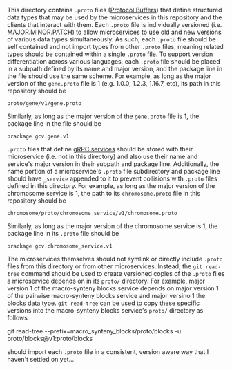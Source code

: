 This directory contains `.proto` files ([Protocol Buffers](https://developers.google.com/protocol-buffers)) that define structured data types that may be used by the microservices in this repository and the clients that interact with them.
Each `.proto` file is individually versioned (i.e. MAJOR.MINOR.PATCH) to allow microservices to use old and new versions of various data types simultaneously.
As such, each `.proto` file should be self contained and not import types from other `.proto` files, meaning related types should be contained within a single `.proto` file.
To support version differentiation across various languages, each `.proto` file should be placed in a subpath defined by its name and major version, and the package line in the file should use the same scheme.
For example, as long as the major version of the `gene.proto` file is 1 (e.g. 1.0.0, 1.2.3, 1.16.7, etc), its path in this repository should be

    proto/gene/v1/gene.proto

Similarly, as long as the major version of the `gene.proto` file is 1, the package line in the file should be

    prackage gcv.gene.v1

`.proto` files that define [gRPC services](https://grpc.io/) should be stored with their microservice (i.e. not in this directory) and also use their name and service's major version in their subpath and package line.
Additionally, the name portion of a microservice's `.proto` file subdirectory and package line should have `_service` appended to it to prevent collisions with `.proto` files defined in this directory.
For example, as long as the major version of the chromosome service is 1, the path to its `chromosome.proto` file in this repository should be

    chromosome/proto/chromosome_service/v1/chromosome.proto

Similarly, as long as the major version of the chromosome service is 1, the package line in its `.proto` file should be

    prackage gcv.chromosome_service.v1

The microservices themselves should not symlink or directly include `.proto` files from this directory or from other microservices.
Instead, the `git read-tree` command should be used to create versioned copies of the `.proto` files a microservice depends on in its `proto/` directory.
For example, major version 1 of the macro-synteny blocks service depends on major version 1 of the pairwise macro-synteny blocks service and major versino 1 the blocks data type.
`git read-tree` can be used to copy these specific versions into the macro-synteny blocks service's `proto/` directory as follows

  git read-tree --prefix=macro_synteny_blocks/proto/blocks -u proto/blocks@v1:proto/blocks 

should import each `.proto` file in a consistent, version aware way that I haven't settled on yet...
